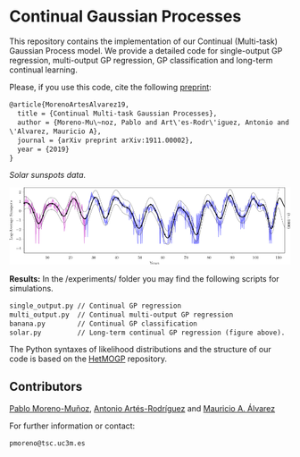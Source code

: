 # Continual Gaussian Processes

This repository contains the implementation of our Continual (Multi-task)  Gaussian Process model. We provide a detailed code for single-output GP regression, multi-output GP regression, GP classification and long-term continual learning.

Please, if you use this code, cite the following [preprint](https://arxiv.org/abs/1911.00002):
```
@article{MorenoArtesAlvarez19,
  title = {Continual Multi-task Gaussian Processes},
  author = {Moreno-Mu\~noz, Pablo and Art\'es-Rodr\'iguez, Antonio and \'Alvarez, Mauricio A},
  journal = {arXiv preprint arXiv:1911.00002},
  year = {2019}
}
```
*Solar sunspots data.*

![solar1000](data/solar_t1000.png)

**Results:** In the /experiments/ folder you may find the following scripts for simulations.

```
single_output.py // Continual GP regression
multi_output.py  // Continual multi-output GP regression
banana.py        // Continual GP classification
solar.py         // Long-term continual GP regression (figure above).
```

The Python syntaxes of likelihood distributions and the structure of our code is based on the [HetMOGP](https://github.com/pmorenoz/HetMOGP) repository.

## Contributors

[Pablo Moreno-Muñoz](http://www.tsc.uc3m.es/~pmoreno/), [Antonio Artés-Rodríguez](http://www.tsc.uc3m.es/~antonio/) and [Mauricio A. Álvarez](https://maalvarezl.github.io/)

For further information or contact:
```
pmoreno@tsc.uc3m.es
```
